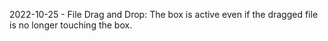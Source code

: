 2022-10-25 - File Drag and Drop: The box is active even if the dragged file is no longer touching the box.